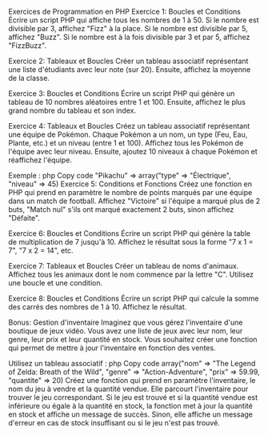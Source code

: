 Exercices de Programmation en PHP
Exercice 1: Boucles et Conditions
Écrire un script PHP qui affiche tous les nombres de 1 à 50. Si le nombre est divisible par 3, affichez "Fizz" à la place. Si le nombre est divisible par 5, affichez "Buzz". Si le nombre est à la fois divisible par 3 et par 5, affichez "FizzBuzz".

Exercice 2: Tableaux et Boucles
Créer un tableau associatif représentant une liste d'étudiants avec leur note (sur 20). Ensuite, affichez la moyenne de la classe.

Exercice 3: Boucles et Conditions
Écrire un script PHP qui génère un tableau de 10 nombres aléatoires entre 1 et 100. Ensuite, affichez le plus grand nombre du tableau et son index.

Exercice 4: Tableaux et Boucles
Créez un tableau associatif représentant une équipe de Pokémon. Chaque Pokémon a un nom, un type (Feu, Eau, Plante, etc.) et un niveau (entre 1 et 100). Affichez tous les Pokémon de l'équipe avec leur niveau. Ensuite, ajoutez 10 niveaux à chaque Pokémon et réaffichez l'équipe.

Exemple :
php
Copy code
"Pikachu" => array("type" => "Électrique", "niveau" => 45)
Exercice 5: Conditions et Fonctions
Créez une fonction en PHP qui prend en paramètre le nombre de points marqués par une équipe dans un match de football. Affichez "Victoire" si l'équipe a marqué plus de 2 buts, "Match nul" s'ils ont marqué exactement 2 buts, sinon affichez "Défaite".

Exercice 6: Boucles et Conditions
Écrire un script PHP qui génère la table de multiplication de 7 jusqu'à 10. Affichez le résultat sous la forme "7 x 1 = 7", "7 x 2 = 14", etc.

Exercice 7: Tableaux et Boucles
Créer un tableau de noms d'animaux. Affichez tous les animaux dont le nom commence par la lettre "C". Utilisez une boucle et une condition.

Exercice 8: Boucles et Conditions
Écrire un script PHP qui calcule la somme des carrés des nombres de 1 à 10. Affichez le résultat.

Bonus: Gestion d'inventaire
Imaginez que vous gérez l'inventaire d'une boutique de jeux vidéo. Vous avez une liste de jeux avec leur nom, leur genre, leur prix et leur quantité en stock. Vous souhaitez créer une fonction qui permet de mettre à jour l'inventaire en fonction des ventes.

Utilisez un tableau associatif :
php
Copy code
array("nom" => "The Legend of Zelda: Breath of the Wild", "genre" => "Action-Adventure", "prix" => 59.99, "quantite" => 20)
Créez une fonction qui prend en paramètre l'inventaire, le nom du jeu à vendre et la quantité vendue. Elle parcourt l'inventaire pour trouver le jeu correspondant. Si le jeu est trouvé et si la quantité vendue est inférieure ou égale à la quantité en stock, la fonction met à jour la quantité en stock et affiche un message de succès. Sinon, elle affiche un message d'erreur en cas de stock insuffisant ou si le jeu n'est pas trouvé.
